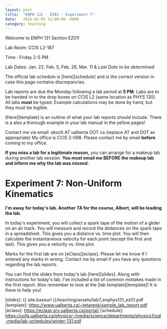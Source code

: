 ```yaml
---
layout: post
title:  "ENPH 131 - EZ01 - Experiment 7"
date:   2016-02-05 12:00:00 -0800
category: teaching
---
```


Welcome to ENPH 131 Section EZ01!

Lab Room: CCIS L2-187

Time : Friday 2-5 PM

Lab Dates: Jan. 22, Feb. 5, Feb. 26, Mar. 11 & *Last Date to be determined*

The official lab schedule is [here][schedule] and is the correct version in case this page contains discrepancies.

Lab reports are due the Monday following a lab period at **5 PM**. Labs are to be handed-in to the drop boxes on CCIS L2 (same location as PHYS 130). All labs **must** be typed. Example calculations may be done by hand, but they must be legible. 

[Here][template] is an outline of what your lab reports should include. There is a also a thorough example in your lab manual in the yellow pages!

Contact me via email: ekoch AT ualberta DOT ca (replace AT and DOT as appropriate)
My office is CCIS 2-098. Please contact me by email **before** coming to my office.

**If you miss a lab for a legitimate reason,** you can arrange for a makeup lab during another lab session. **You must email me BEFORE the makeup lab and inform me why the lab was missed.**

Experiment 7: Non-Uniform Kinematics
====================================

**I'm away for today's lab. Another TA for the course, Albert, will be leading the lab.**

In today's experiment, you will collect a spark tape of the motion of a glider on an air track. You will measure and record the distances on the spark tape in a spreadsheet. This gives you a distance vs. time plot. You will then calculate the instantaneous velocity for each point (except the first and last). This gives you a velocity vs. time plot. 

Marks for the first lab are on [eClass][eclass]. Please let me know if I entered any marks in wrong. Contact me by email if you have any questions regarding the lab reports.

You can find the slides from today's lab [here][slides]. Along with instructions for today's lab, I've included a list of common mistakes made in the first report. Also remember to look at the [lab template][template]! It is there to help you!


[slides]: {{ site.baseurl }}/teaching/assets/lab7_enphys131_ez01.pdf
[template]: https://www.ualberta.ca/~tetarenk/sample_lab_report.pdf
[eclass]: https://eclass.srv.ualberta.ca/portal/
[schedule]: https://uofa.ualberta.ca/physics/-/media/science/departments/physics1/ugl-media/lab-schedules/winter-131.pdf
